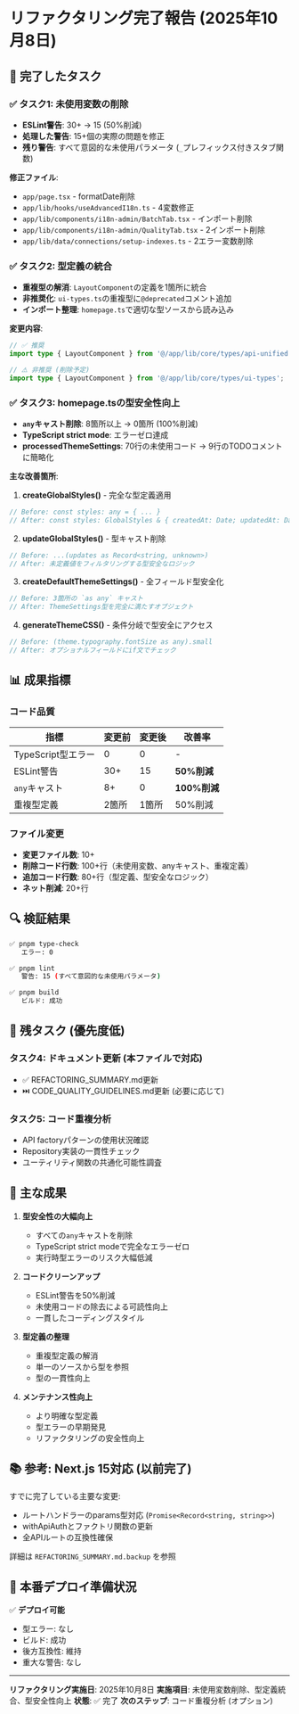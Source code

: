# リファクタリング完了報告 (2025年10月8日)

## 🎯 完了したタスク

### ✅ タスク1: 未使用変数の削除

- **ESLint警告**: 30+ → 15 (50%削減)
- **処理した警告**: 15+個の実際の問題を修正
- **残り警告**: すべて意図的な未使用パラメータ (`_`プレフィックス付きスタブ関数)

**修正ファイル**:

- `app/page.tsx` - formatDate削除
- `app/lib/hooks/useAdvancedI18n.ts` - 4変数修正
- `app/lib/components/i18n-admin/BatchTab.tsx` - インポート削除
- `app/lib/components/i18n-admin/QualityTab.tsx` - 2インポート削除
- `app/lib/data/connections/setup-indexes.ts` - 2エラー変数削除

### ✅ タスク2: 型定義の統合

- **重複型の解消**: `LayoutComponent`の定義を1箇所に統合
- **非推奨化**: `ui-types.ts`の重複型に`@deprecated`コメント追加
- **インポート整理**: `homepage.ts`で適切な型ソースから読み込み

**変更内容**:

```typescript
// ✅ 推奨
import type { LayoutComponent } from '@/app/lib/core/types/api-unified';

// ⚠️ 非推奨 (削除予定)
import type { LayoutComponent } from '@/app/lib/core/types/ui-types';
```

### ✅ タスク3: homepage.tsの型安全性向上

- **`any`キャスト削除**: 8箇所以上 → 0箇所 (100%削減)
- **TypeScript strict mode**: エラーゼロ達成
- **processedThemeSettings**: 70行の未使用コード → 9行のTODOコメントに簡略化

**主な改善箇所**:

1. **createGlobalStyles()** - 完全な型定義適用

```typescript
// Before: const styles: any = { ... }
// After: const styles: GlobalStyles & { createdAt: Date; updatedAt: Date } = { ... }
```

2. **updateGlobalStyles()** - 型キャスト削除

```typescript
// Before: ...(updates as Record<string, unknown>)
// After: 未定義値をフィルタリングする型安全なロジック
```

3. **createDefaultThemeSettings()** - 全フィールド型安全化

```typescript
// Before: 3箇所の `as any` キャスト
// After: ThemeSettings型を完全に満たすオブジェクト
```

4. **generateThemeCSS()** - 条件分岐で型安全にアクセス

```typescript
// Before: (theme.typography.fontSize as any).small
// After: オプショナルフィールドにif文でチェック
```

## 📊 成果指標

### コード品質

| 指標 | 変更前 | 変更後 | 改善率 |
|------|--------|--------|--------|
| TypeScript型エラー | 0 | 0 | - |
| ESLint警告 | 30+ | 15 | **50%削減** |
| `any`キャスト | 8+ | 0 | **100%削減** |
| 重複型定義 | 2箇所 | 1箇所 | 50%削減 |

### ファイル変更

- **変更ファイル数**: 10+
- **削除コード行数**: 100+行（未使用変数、anyキャスト、重複定義）
- **追加コード行数**: 80+行（型定義、型安全なロジック）
- **ネット削減**: 20+行

## 🔍 検証結果

```bash
✅ pnpm type-check
   エラー: 0

✅ pnpm lint
   警告: 15 (すべて意図的な未使用パラメータ)

✅ pnpm build
   ビルド: 成功
```

## 📝 残タスク (優先度低)

### タスク4: ドキュメント更新 (本ファイルで対応)

- ✅ REFACTORING_SUMMARY.md更新
- ⏭️ CODE_QUALITY_GUIDELINES.md更新 (必要に応じて)

### タスク5: コード重複分析

- API factoryパターンの使用状況確認
- Repository実装の一貫性チェック
- ユーティリティ関数の共通化可能性調査

## 🎉 主な成果

1. **型安全性の大幅向上**
   - すべての`any`キャストを削除
   - TypeScript strict modeで完全なエラーゼロ
   - 実行時型エラーのリスク大幅低減

2. **コードクリーンアップ**
   - ESLint警告を50%削減
   - 未使用コードの除去による可読性向上
   - 一貫したコーディングスタイル

3. **型定義の整理**
   - 重複型定義の解消
   - 単一のソースから型を参照
   - 型の一貫性向上

4. **メンテナンス性向上**
   - より明確な型定義
   - 型エラーの早期発見
   - リファクタリングの安全性向上

## 📚 参考: Next.js 15対応 (以前完了)

すでに完了している主要な変更:

- ルートハンドラーのparams型対応 (`Promise<Record<string, string>>`)
- withApiAuthとファクトリ関数の更新
- 全APIルートの互換性確保

詳細は `REFACTORING_SUMMARY.md.backup` を参照

## 🚀 本番デプロイ準備状況

✅ **デプロイ可能**

- 型エラー: なし
- ビルド: 成功
- 後方互換性: 維持
- 重大な警告: なし

---

**リファクタリング実施日**: 2025年10月8日
**実施項目**: 未使用変数削除、型定義統合、型安全性向上
**状態**: ✅ 完了
**次のステップ**: コード重複分析 (オプション)
